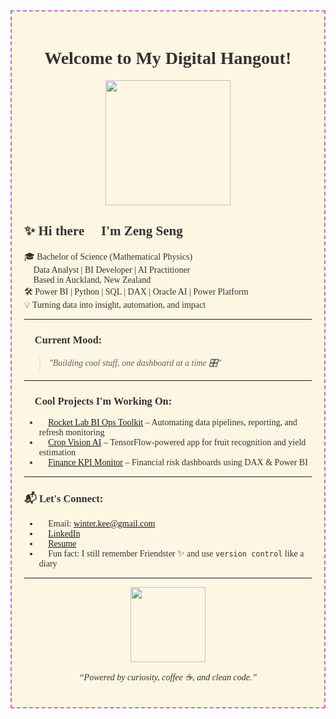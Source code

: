 <div style="background-color:#fdf6e3; border:2px dashed #cc66cc; padding:20px; font-family:'Comic Sans MS', cursive; color:#333;">

<h1 align="center">🌟 Welcome to My Digital Hangout! 🌟</h1>
<p align="center">
  <img src="https://media.giphy.com/media/3o6gbbuLW76jkt8vIc/giphy.gif" width="200" />
</p>

## ✨ Hi there 👋 I'm Zeng Seng

🎓 Bachelor of Science (Mathematical Physics)  
💼 Data Analyst | BI Developer | AI Practitioner  
📍 Based in Auckland, New Zealand  
🛠️ Power BI | Python | SQL | DAX | Oracle AI | Power Platform  
💡 Turning data into insight, automation, and impact

---

### 💜 Current Mood:  
> *"Building cool stuff, one dashboard at a time 🎛️"*

---

### 📁 Cool Projects I'm Working On:
- 🚀 [Rocket Lab BI Ops Toolkit](#) – Automating data pipelines, reporting, and refresh monitoring  
- 🌾 [Crop Vision AI](#) – TensorFlow-powered app for fruit recognition and yield estimation  
- 💸 [Finance KPI Monitor](#) – Financial risk dashboards using DAX & Power BI

---

### 📬 Let's Connect:
- 📧 Email: winter.kee@gmail.com  
- 💼 [LinkedIn](https://www.linkedin.com/in/zengsengkee/)  
- 💾 [Resume](#)  
- 🧠 Fun fact: I still remember Friendster ✨ and use `version control` like a diary 📖

---

<p align="center">
  <img src="https://media.giphy.com/media/yFQ0ywscgobJK/giphy.gif" width="120" />
</p>
<p align="center"><i>“Powered by curiosity, coffee ☕, and clean code.”</i></p>

</div>
